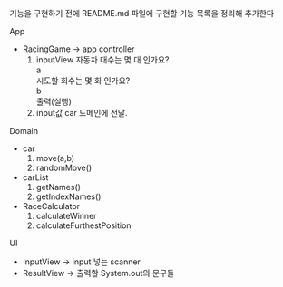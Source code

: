 기능을 구현하기 전에 README.md 파일에 구현할 기능 목록을 정리해 추가한다


App
- RacingGame -> app controller
    1. inputView 자동차 대수는 몇 대 인가요?  
                  a  
                  시도할 회수는 몇 회 인가요?  
                  b  
                  출력(실행)
    2. input값 car 도메인에 전달.               

Domain
- car
    1. move(a,b)
    2. randomMove()
- carList
    1. getNames() 
    2. getIndexNames()
- RaceCalculator
    1. calculateWinner
    2. calculateFurthestPosition
    
UI
- InputView -> input 넣는 scanner
- ResultView -> 출력할 System.out의 문구들